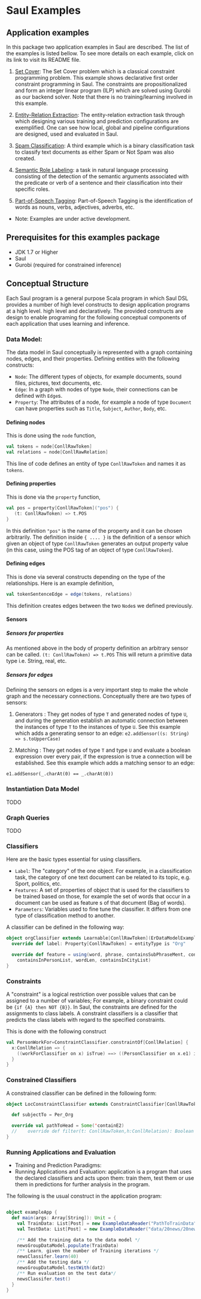 # Saul Examples 

## Application examples

In this package two application examples in Saul are described. 
The list of the examples is listed bellow. To see more details on each example, click on its link to 
visit its README file. 

1. [Set Cover](src/main/scala/edu/illinois/cs/cogcomp/saulexamples/setcover/README.md): 
The Set Cover problem which is a classical constraint programming 
problem. This example shows declarative first order constraint programming in Saul. The constraints 
are propositionalized and form an integer linear program (ILP) which are solved using Gurobi as our backend solver.
 Note that there is no training/learning involved in this example. 
 
2. [Entity-Relation Extraction](src/main/scala/edu/illinois/cs/cogcomp/saulexamples/nlp/EntityRelation/README.md): 
The entity-relation extraction task through 
which designing various training and prediction configurations are exemplified. 
One can see how local, global and pipeline configurations are designed, used and evaluated in Saul.

3. [Spam Classification](src/main/scala/edu/illinois/cs/cogcomp/saulexamples/nlp/EmailSpam/README.md): 
A third example which is a binary classification task 
to classify text documents as either Spam or Not Spam was also created.

4. [Semantic Role Labeling](src/main/scala/edu/illinois/cs/cogcomp/saulexamples/nlp/SemanticRoleLabeling/README.md): 
a task in natural language processing consisting of the detection of the semantic arguments associated with the predicate 
or verb of a sentence and their classification into their specific roles.

5. [Part-of-Speech Tagging](src/main/scala/edu/illinois/cs/cogcomp/saulexamples/nlp/POSTagger/README.md): 
Part-of-Speech Tagging is the identification of words as nouns, verbs, adjectives, adverbs, etc. 

* Note: Examples are under active development. 

## Prerequisites for this examples package 

* JDK 1.7 or Higher
* Saul 
* Gurobi (required for constrained inference)

## Conceptual Structure

Each Saul program is a general purpose Scala program in which Saul DSL provides a number of high level 
constructs to design application programs at a high level. high level and declaratively. 
The provided constructs are design to enable programing for the following conceptual 
components of each application that uses learning and inference.

### Data Model: 
The data model in Saul conceptually is represented with a graph containing nodes, edges, 
and their properties. Defining entities with the following constructs:

  - `Node`: The different types of objects, for example documents, sound files, pictures, text documents, etc.
  - `Edge`: In a graph with nodes of type `Node`, their connections can be defined with `Edge`s. 
  - `Property`: The attributes of a node, for example a node of type `Document` can have properties 
  such as `Title`, `Subject`, `Author`, `Body`, etc.  
  
#### Defining nodes

This is done using the `node` function, 

```scala
val tokens = node[ConllRawToken]
val relations = node[ConllRawRelation]
```

This line of code defines an entity of type `ConllRawToken` and names it as `tokens`.

#### Defining properties
This is done via the `property` function, 

```scala
val pos = property[ConllRawToken]("pos") {
   (t: ConllRawToken) => t.POS 
}
  ``` 
  
In this definition `"pos"` is the name of the property and it can be chosen arbitrarily. The definition 
inside `{ .... }` is  the definition of a sensor which given an object of type `ConllRawToken`
generates an output property value (in this case, using the POS tag of an object of type `ConllRawToken`). 



#### Defining edges 

This is done via several constructs depending on the type of the relationships. Here is an example definition, 

```scala
val tokenSentenceEdge = edge(tokens, relations)
```

This definition creates edges between the two `Node`s we defined previously.

#### Sensors
   ##### Sensors for properties

   As mentioned above in the body of property definition an arbitrary sensor can be called.
   `(t: ConllRawToken) => t.POS`
   This will return a primitive data type i.e. String, real, etc.

   ##### Sensors for edges

   Defining the sensors on edges is a very important step to make the whole graph and the necessary connections.
   Conceptually there are two types of sensors:
   1) Generators : They get nodes of type `T` and generated nodes of type `U`, and during the generation establish an automatic connection between the instances of type `T` to the instances of type `U`.
    See this example which adds a generating sensor to an edge:
    `e2.addSensor((s: String) => s.toUpperCase)`

   2) Matching : They get nodes of type `T` and type `U` and evaluate a boolean expression over every pair, if the expression is true a connection will be established.
   See this example which adds a matching sensor to an edge:

   `e1.addSensor(_.charAt(0) == _.charAt(0))`


### Instantiation Data Model 
TODO

### Graph Queries 
TODO

### Classifiers
Here are the basic types essential for using classifiers. 

  - `Label`: The "category" of the one object. For example, in a classification task, the category 
  of one text  document can be related to its topic, e.g. Sport, politics, etc. 
  - `Features`: A set of properties of object that is used for the classifiers to be trained based on 
  those, for example the set of words that occur in a document can be used as feature s of that document (Bag of words). 
  - `Parameters`: Variables used to fine tune the classifier. It differs from one type of classification method to another. 

A classifier can be defined in the following way: 

```scala
object orgClassifier extends Learnable[ConllRawToken](ErDataModelExample) {
  override def label: Property[ConllRawToken] = entityType is "Org"

  override def feature = using(word, phrase, containsSubPhraseMent, containsSubPhraseIng,
    containsInPersonList, wordLen, containsInCityList)
}
```

### Constraints 
A "constraint" is a logical restriction over possible values that can be assigned to a number of variables; 
For example, a binary constraint could be `{if {A} then NOT {B}}`. 
In Saul, the constraints are defined for the assignments to class labels. 
A constraint classifiers is a classifier that predicts the class labels with regard to the specified constraints.

This is done with the following construct

```scala
val PersonWorkFor=ConstraintClassifier.constraintOf[ConllRelation] {
  x:ConllRelation => {
    ((workForClassifier on x) isTrue) ==> ((PersonClassifier on x.e1) isTrue)
  }
}
```
### Constrained Classifiers
A constrained classifier can be defined in the following form: 

```scala
object LocConstraintClassifier extends ConstraintClassifier[ConllRawToken, ConllRelation](ErDataModelExample, LocClassifier) {

  def subjectTo = Per_Org

  override val pathToHead = Some('containE2)
  //    override def filter(t: ConllRawToken,h:ConllRelation): Boolean = t.wordId==h.wordId2
}
```

### Running Applications and Evaluation
* Training and Prediction Paradigms: 
* Running Applications and Evaluation: application is a program that uses the declared classifiers and acts upon them: train them, test them or use them in predictions for further analysis in the program.

The following is the usual construct in the application program:

```scala

object exampleApp {
  def main(args: Array[String]): Unit = {
    val TrainData: List[Post] = new ExampleDataReader("PathToTrainData").VariableOfdata.toList
    val TestData: List[Post] = new ExampleDataReader("data/20news/20news.test.shuffled").VariableOfDate.toList

    /** Add the training data to the data model */
    newsGroupDataModel.populate(TrainData) 
    /** Learn, given the number of Training iterations */
    newsClassifer.learn(40) 
    /** Add the testing data */
    newsGroupDataModel.testWith(dat2) 
    /** Run evaluation on the test data*/
    newsClassifer.test() 
  }
}
```
